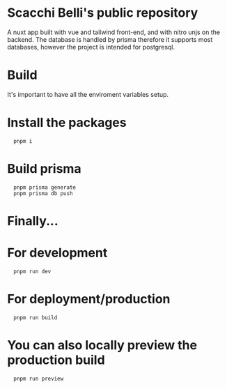 # Scacchi Belli's public repository

A nuxt app built with vue and tailwind front-end, and with nitro unjs on the backend. The database is handled by prisma
therefore it supports most databases, however the project is intended for postgresql. 

# Build

It's important to have all the enviroment variables setup.

# Install the packages
```
  pnpm i
```

# Build prisma
```
  pnpm prisma generate
  pnpm prisma db push
```

# Finally...

# For development
```
  pnpm run dev
```

# For deployment/production
```
  pnpm run build
```
# You can also locally preview the production build
```
  pnpm run preview
```
